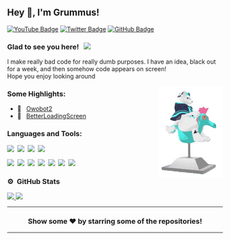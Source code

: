 ## Hey 👋, I'm Grummus!

[![YouTube Badge](https://img.shields.io/badge/-YouTube-e02828?style=flat-square&logo=YouTube&logoColor=white)](https://www.youtube.com/channel/UCe7Ha4RBG3YxMo-m9CMv-MQ)
[![Twitter Badge](https://img.shields.io/badge/-Twitter-00acee?style=flat-square&logo=Twitter&logoColor=white)](https://twitter.com/GrumGrumGrummus)
[![GitHub Badge](https://img.shields.io/badge/-GitHub-ffffff?style=flat-square&logo=Github&logoColor=black)](https://github.com/Grummus)

### Glad to see you here! &nbsp; ![](https://komarev.com/ghpvc/?username=Grummus&label=Views&color=blue&style=plastic) 

I make really bad code for really dumb purposes. I have an idea, black out for a week, and then somehow code appears on screen!  
Hope you enjoy looking around



<img align="right" height="215" alt="" src="https://github.com/Grummus/Grummus/blob/main/GrumHorse.gif" />


### Some Highlights:

- 📌 &nbsp; [Owobot2](https://github.com/Grummus/owobot2)
- 📌 &nbsp; [BetterLoadingScreen](https://github.com/Grummus/BetterLoadingScreen)

### Languages and Tools:

![](https://img.shields.io/badge/JavaScript-F7DF1E?style=for-the-badge&logo=javascript&logoColor=black)&nbsp;
![](https://img.shields.io/badge/Node.js-43853D?style=for-the-badge&logo=node.js&logoColor=white)&nbsp;
![](https://img.shields.io/badge/Markdown-000000?style=for-the-badge&logo=markdown&logoColor=white)&nbsp;
![](https://img.shields.io/badge/c%23-%23239120.svg?style=for-the-badge&logo=c-sharp&logoColor=white)&nbsp;

![](https://img.shields.io/badge/Windows-0078D6?style=for-the-badge&logo=windows&logoColor=white)&nbsp;
![](https://img.shields.io/badge/Linux-d94100?style=for-the-badge&logo=linux&logoColor=white)&nbsp;
![](https://img.shields.io/badge/Discord-7289DA?style=for-the-badge&logo=discord&logoColor=white)&nbsp;
![](https://img.shields.io/badge/PayPal-00457C?style=for-the-badge&logo=paypal&logoColor=white)&nbsp;
![](https://img.shields.io/badge/Spotify-1ED760?&style=for-the-badge&logo=spotify&logoColor=white)&nbsp;
![](https://img.shields.io/badge/GitHub-100000?style=for-the-badge&logo=github&logoColor=white)&nbsp;
![](https://img.shields.io/badge/Steam-000000?style=for-the-badge&logo=steam&logoColor=white)&nbsp;

### ⚙️ &nbsp;GitHub Stats

<p align="left">
<a href="https://github.com/Grummus">
  <img height="180em" src="https://github-readme-stats-eight-theta.vercel.app/api?username=Grummus&show_icons=true&theme=react&include_all_commits=true&count_private=true"/>
  <img height="180em" src="https://github-readme-stats-eight-theta.vercel.app/api/top-langs/?username=Grummus&layout=compact&langs_count=8&theme=react"/>
</a>
</p>


---

<h3 align=center>Show some ❤️ by starring some of the repositories!</h3>

---
